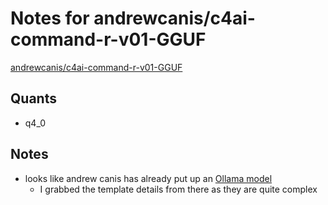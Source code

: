 # Notes for andrewcanis/c4ai-command-r-v01-GGUF
[andrewcanis/c4ai-command-r-v01-GGUF](https://huggingface.co/andrewcanis/c4ai-command-r-v01-GGUF)

## Quants
- q4_0

## Notes
- looks like andrew canis has already put up an [Ollama model](https://ollama.com/andrewcanis/command-r)
  - I grabbed the template details from there as they are quite complex
